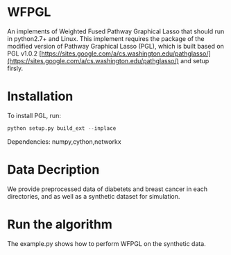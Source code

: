 # WFPGL

An implements of Weighted Fused Pathway Graphical Lasso that should run in python2.7+ and Linux.
This implement requires the package of the modified version of Pathway Graphical Lasso (PGL), which is built based on PGL v1.0.2 [https://sites.google.com/a/cs.washington.edu/pathglasso/](https://sites.google.com/a/cs.washington.edu/pathglasso/) and setup firsly.

# Installation
To install PGL, run:
```python
python setup.py build_ext --inplace
```
Dependencies: numpy,cython,networkx

# Data Decription
We provide preprocessed data of diabetets and breast cancer in each directories, and as well as a synthetic dataset for simulation.

# Run the algorithm
The example.py shows how to perform WFPGL on the synthetic data.

